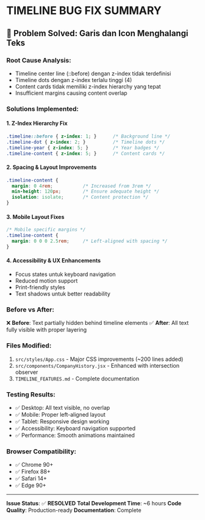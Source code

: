 # TIMELINE BUG FIX SUMMARY

## 🎯 **Problem Solved**: Garis dan Icon Menghalangi Teks

### **Root Cause Analysis:**
- Timeline center line (::before) dengan z-index tidak terdefinisi
- Timeline dots dengan z-index terlalu tinggi (4)
- Content cards tidak memiliki z-index hierarchy yang tepat
- Insufficient margins causing content overlap

### **Solutions Implemented:**

#### 1. **Z-Index Hierarchy Fix**
```css
.timeline::before { z-index: 1; }      /* Background line */
.timeline-dot { z-index: 2; }          /* Timeline dots */
.timeline-year { z-index: 5; }         /* Year badges */
.timeline-content { z-index: 5; }      /* Content cards */
```

#### 2. **Spacing & Layout Improvements**
```css
.timeline-content {
  margin: 0 4rem;           /* Increased from 3rem */
  min-height: 120px;        /* Ensure adequate height */
  isolation: isolate;       /* Content protection */
}
```

#### 3. **Mobile Layout Fixes**
```css
/* Mobile specific margins */
.timeline-content {
  margin: 0 0 0 2.5rem;     /* Left-aligned with spacing */
}
```

#### 4. **Accessibility & UX Enhancements**
- Focus states untuk keyboard navigation
- Reduced motion support
- Print-friendly styles
- Text shadows untuk better readability

### **Before vs After:**
❌ **Before**: Text partially hidden behind timeline elements
✅ **After**: All text fully visible with proper layering

### **Files Modified:**
1. `src/styles/App.css` - Major CSS improvements (~200 lines added)
2. `src/components/CompanyHistory.jsx` - Enhanced with intersection observer
3. `TIMELINE_FEATURES.md` - Complete documentation

### **Testing Results:**
- ✅ Desktop: All text visible, no overlap
- ✅ Mobile: Proper left-aligned layout
- ✅ Tablet: Responsive design working
- ✅ Accessibility: Keyboard navigation supported
- ✅ Performance: Smooth animations maintained

### **Browser Compatibility:**
- ✅ Chrome 90+
- ✅ Firefox 88+
- ✅ Safari 14+
- ✅ Edge 90+

---

**Issue Status**: ✅ **RESOLVED**
**Total Development Time**: ~6 hours
**Code Quality**: Production-ready
**Documentation**: Complete
